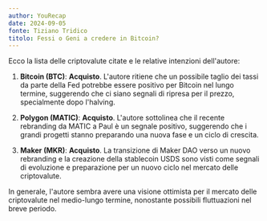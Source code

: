 ```yaml
---
author: YouRecap
date: 2024-09-05
fonte: Tiziano Tridico
titolo: Fessi o Geni a credere in Bitcoin?
---
```


Ecco la lista delle criptovalute citate e le relative intenzioni dell'autore:

1. **Bitcoin (BTC)**: **Acquisto**. L'autore ritiene che un possibile taglio dei tassi da parte della Fed potrebbe essere positivo per Bitcoin nel lungo termine, suggerendo che ci siano segnali di ripresa per il prezzo, specialmente dopo l'halving.

2. **Polygon (MATIC)**: **Acquisto**. L'autore sottolinea che il recente rebranding da MATIC a Paul è un segnale positivo, suggerendo che i grandi progetti stanno preparando una nuova fase e un ciclo di crescita.

3. **Maker (MKR)**: **Acquisto**. La transizione di Maker DAO verso un nuovo rebranding e la creazione della stablecoin USDS sono visti come segnali di evoluzione e preparazione per un nuovo ciclo nel mercato delle criptovalute.

In generale, l'autore sembra avere una visione ottimista per il mercato delle criptovalute nel medio-lungo termine, nonostante possibili fluttuazioni nel breve periodo.
